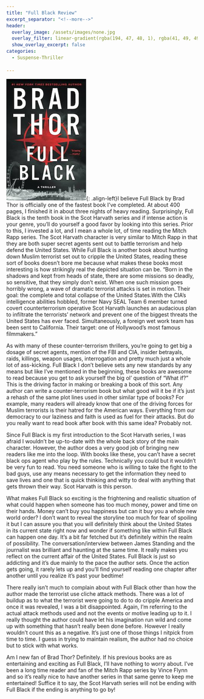 ```yaml
---
title: "Full Black Review"
excerpt_separator: "<!--more-->"
header:
  overlay_image: /assets/images/none.jpg
  overlay_filter: linear-gradient(rgba(194, 47, 48, 1), rgba(41, 49, 49, 1))
  show_overlay_excerpt: false
categories:
  - Suspense-Thriller

---
```

![full-black-cover](/assets/images/full-black.jpg){: .align-left}I believe Full Black by Brad Thor is officially one of the fastest book I’ve completed. At about 400 pages, I finished it in about three nights of heavy reading. Surprisingly, Full Black is the tenth book in the Scot Harvath series and if intense action is your genre, you’ll do yourself a good favor by looking into this series. Prior to this, I invested a lot, and I mean a whole lot, of time reading the Mitch Rapp series. The Scot Harvath character is very similar to Mitch Rapp in that they are both super secret agents sent out to battle terrorism and help defend the United States. While Full Black is another book about hunting down Muslim terrorist set out to cripple the United States, reading these sort of books doesn’t bore me because what makes these books most interesting is how strikingly real the depicted situation can be.
“Born in the shadows and kept from heads of state, there are some missions so deadly, so sensitive, that they simply don’t exist. When one such mission goes horribly wrong, a wave of dramatic terrorist attacks is set in motion. Their goal: the complete and total collapse of the United States.With the CIA’s intelligence abilities hobbled, former Navy SEAL Team 6 member turned covert counterterrorism operative Scot Harvath launches an audacious plan to infiltrate the terrorists’ network and prevent one of the biggest threats the United States has ever faced. Simultaneously, a foreign wet work team has been sent to California. Their target: one of Hollywood’s most famous filmmakers.”

As with many of these counter-terrorism thrillers, you’re going to get big a dosage of secret agents, mention of the FBI and CIA, insider betrayals, raids, killings, weapon usages, interrogation and pretty much just a whole lot of ass-kicking. Full Black I don’t believe sets any new standards by any means but like I’ve mentioned in the beginning, these books are awesome to read because you get to ask yourself the big ol’ question of “What if?” This is the driving factor in making or breaking a book of this sort. Any author can write a counter-terrorism book but what good will it be if it’s just a rehash of the same plot lines used in other similar type of books? For example, many readers will already know that one of the driving forces for Muslim terrorists is their hatred for the American ways. Everything from our democracy to our laziness and faith is used as fuel for their attacks. But do you really want to read book after book with this same idea? Probably not.

Since Full Black is my first introduction to the Scot Harvath series, I was afraid I wouldn’t be up-to-date with the whole back story of the main character. However, the author does a very good job of bringing new readers like me into the loop. With books like these, you can’t have a secret black ops agent who play by the rules. Technically you could but it wouldn’t be very fun to read. You need someone who is willing to take the fight to the bad guys, use any means necessary to get the information they need to save lives and one that is quick thinking and witty to deal with anything that gets thrown their way. Scot Harvath is this person.

What makes Full Black so exciting is the frightening and realistic situation of what could happen when someone has too much money, power and time on their hands. Money can’t buy you happiness but can it buy you a whole new world order? I don’t want to reveal the storyline too much for fear of spoiling it but I can assure you that you will definitely think about the United States in its current state right now and wonder if something like within Full Black can happen one day. It’s a bit far fetched but it’s definitely within the realm of possibility. The conversation/interview between James Standing and the journalist was brilliant and haunting at the same time. It really makes you reflect on the current affair of the United States. Full Black is just so addicting and it’s due mainly to the pace the author sets. Once the action gets going, it rarely lets up and you’ll find yourself reading one chapter after another until you realize it’s past your bedtime!

There really isn’t much to complain about with Full Black other than how the author made the terrorist use cliche attack methods. There was a lot of buildup as to what the terrorist were going to do to do cripple America and once it was revealed, I was a bit disappointed. Again, I’m referring to the actual attack methods used and not the events or motive leading up to it. I really thought the author could have let his imagination run wild and come up with something that hasn’t really been done before. However I really wouldn’t count this as a negative. It’s just one of those things I nitpick from time to time. I guess in trying to maintain realism, the author had no choice but to stick with what works.

Am I new fan of Brad Thor? Definitely. If his previous books are as entertaining and exciting as Full Black, I’ll have nothing to worry about. I’ve been a long time reader and fan of the Mitch Rapp series by Vince Flynn and so it’s really nice to have another series in that same genre to keep me entertained! Suffice it to say, the Scot Harvath series will not be ending with Full Black if the ending is anything to go by!